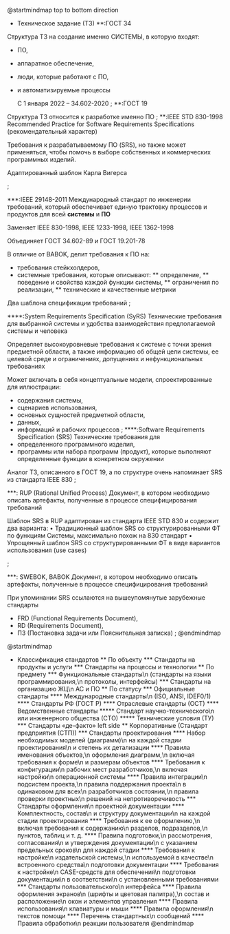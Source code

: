 @startmindmap
top to bottom direction
* Техническое задание (ТЗ)
  **:ГОСТ 34

Структура ТЗ на создание именно СИСТЕМЫ,
в которую входят:
* ПО,
* аппаратное обеспечение,
* люди, которые работают с ПО,
* и автоматизируемые процессы

  С 1 января 2022 – 34.602-2020
  ;
  **:ГОСТ 19

Структура ТЗ относится
к разработке именно ПО
;
**:IEEE STD 830-1998
Recommended Practice
for Software Requirements Specifications
(рекомендательный характер)

Требования к разрабатываемому ПО (SRS),
но также может применяться, чтобы помочь
в выборе собственных и коммерческих программных изделий.

Адаптированный шаблон Карла Вигерса

;

***:IEEE 29148-2011
Международный стандарт по инженерии требований,
который обеспечивает единую трактовку
процессов и продуктов для всей **системы** и **ПО**

Заменяет IEEE 830-1998, IEEE 1233-1998, IEEE 1362-1998

Объединяет ГОСТ 34.602-89 и ГОСТ 19.201-78

В отличие от BABOK, делит требования к ПО на:
* требования стейкхолдеров,
* системные требования, которые описывают:
  ** определение,
  ** поведение и свойства каждой функции системы,
  ** ограничения по реализации,
  ** технические и качественные метрики

Два шаблона спецификации требований
;

****:System Requirements Specification (SyRS)
Технические требования для выбранной системы
и удобства взаимодействия предполагаемой системы и человека

Определяет высокоуровневые требования
к системе с точки зрения предметной области,
а также информацию об общей цели системы,
ее целевой среде и ограничениях,
допущениях и нефункциональных требованиях

Может включать в себя концептуальные модели,
спроектированные для иллюстрации:
* содержания системы,
* сценариев использования,
* основных сущностей предметной области,
* данных,
* информаций и рабочих процессов
  ;
  ****:Software Requirements Specification (SRS)
  Технические требования для
* определенного программного изделия,
* программы или набора программ (продукт),
  которые выполняют определенные функции
  в конкретном окружении

Аналог ТЗ, описанного в ГОСТ 19,
а по структуре очень напоминает SRS
из стандарта IEEE 830
;

***: RUP (Rational Unified Process)
Документ, в котором необходимо
описать артефакты,
полученные в процессе
специфицирования требований

Шаблон SRS в RUP адаптирован
из стандарта IEEE STD 830
и содержит два варианта:
• Традиционный шаблон SRS
со структурированными ФТ по функциям Системы,
максимально похож на 830 стандарт
• Упрощенный шаблон SRS
со структурированными ФТ в виде вариантов
использования (use cases)

;

***: SWEBOK, BABOK
Документ, в котором необходимо
описать артефакты,
полученные в процессе
специфицирования требований

При упоминании SRS ссылаются
на вышеупомянутые зарубежные стандарты

* FRD (Functional Requirements Document),
* RD (Requirements Document),
* ПЗ (Постановка задачи или Пояснительная записка)
  ;
  @endmindmap






@startmindmap
<style>
mindmapDiagram {
    node {
        BackgroundColor lightYellow
    }
    :depth(0) {
      BackGroundColor lightBlue
    }
}
</style>
* Классификация стандартов
  ** По объекту
  *** Стандарты на продукты и услуги
  *** Стандарты на процессы и технологии
  ** По предмету
  *** Функциональные стандарты\n (стандарты на языки программирования,\n протоколы, интерфейсы)
  *** Стандарты на организацию ЖЦ\n АС и ПО
  ** По статусу
  *** Официальные стандарты
  **** Международные стандарты\n (ISO, ANSI, IDEF0/1)
  **** Стандарты РФ (ГОСТ Р)
  **** Отраслевые стандарты (ОСТ)
  **** Ведомственные стандарты
  ***** Стандарт научно-технического\n или инженерного общества (СТО)
  ***** Технические условия (ТУ)
  *** Стандарты «де-факто»
  left side
  ** Корпоративные (Стандарт предприятия (СТП))
  *** Стандарты проектирования
  **** Набор необходимых моделей (диаграмм)\n на каждой стадии проектирования\n и степень их детализации
  **** Правила именования объектов,\n оформления диаграмм,\n включая требования к форме\n и размерам объектов
  **** Требования к конфигурации\n рабочих мест разработчиков,\n включая настройки\n операционной системы
  **** Правила интеграции\n подсистем проекта,\n правила поддержания проекта\n в одинаковом для всех\n разработчиков состоянии,\n правила проверки проектных\n решений на непротиворечивость
  *** Стандарты оформления\n проектной документации
  **** Комплектность, состав\n и структуру документации\n на каждой стадии проектирования
  **** Требования к ее оформлению,\n включая требования к содержанию\n разделов, подразделов,\n пунктов, таблиц и т. д.
  **** Правила подготовки,\n рассмотрения, согласования\n и утверждения документации\n с указанием предельных сроков\n для каждой стадии
  **** Требования к настройке\n издательской системы,\n используемой в качестве\n встроенного средства\n подготовки документации
  **** Требования к настройке\n CASE-средств для обеспечения\n подготовки документации\n в соответствии\n с установленными требованиями
  *** Стандарты пользовательского\n интерфейса
  **** Правила оформления экранов\n (шрифты и цветовая палитра),\n состав и расположение\n окон и элементов управления
  **** Правила использования\n клавиатуры и мыши
  **** Правила оформления\n текстов помощи
  **** Перечень стандартных\n сообщений
  **** Правила обработки\n реакции пользователя
  @endmindmap